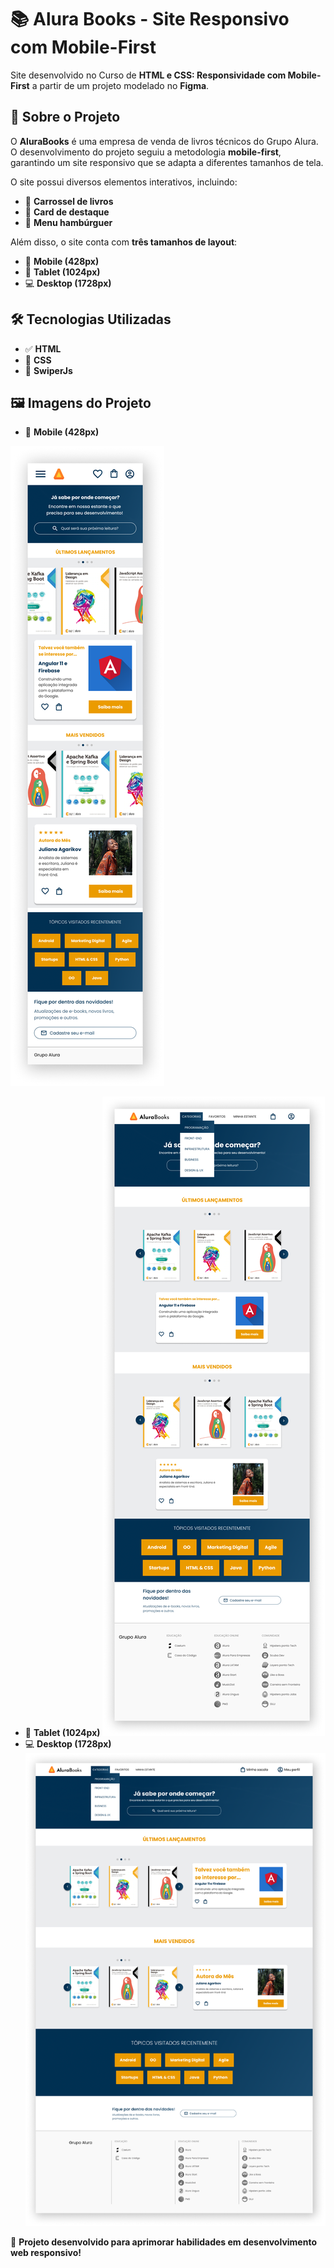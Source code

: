 # 📚 Alura Books - Site Responsivo com Mobile-First

Site desenvolvido no Curso de **HTML e CSS: Responsividade com Mobile-First** a partir de um projeto modelado no **Figma**.

## 📖 Sobre o Projeto

O **AluraBooks** é uma empresa de venda de livros técnicos do Grupo Alura. O desenvolvimento do projeto seguiu a metodologia **mobile-first**, garantindo um site responsivo que se adapta a diferentes tamanhos de tela.

O site possui diversos elementos interativos, incluindo:
- 📌 **Carrossel de livros**
- 📌 **Card de destaque**
- 📌 **Menu hambúrguer**

Além disso, o site conta com **três tamanhos de layout**:
- 📱 **Mobile (428px)**
- 📲 **Tablet (1024px)**
- 💻 **Desktop (1728px)**

## 🛠️ Tecnologias Utilizadas

- ✅ **HTML**
- 🎨 **CSS**
- 🎠 **SwiperJs**

## 🖼️ Imagens do Projeto
- 📱 **Mobile (428px)**

![📷 Imagem 1](https://github.com/nedsonvieira/projetos-web/blob/main/AluraBooks/img%20alura%20books/mobile.png?raw=true)
- 📲 **Tablet (1024px)**
![📷 Imagem 2](https://github.com/nedsonvieira/projetos-web/blob/main/AluraBooks/img%20alura%20books/tablet.png?raw=true)
- 💻 **Desktop (1728px)**
![📷 Imagem 3](https://github.com/nedsonvieira/projetos-web/blob/main/AluraBooks/img%20alura%20books/pc.png?raw=true)

🚀 **Projeto desenvolvido para aprimorar habilidades em desenvolvimento web responsivo!**
